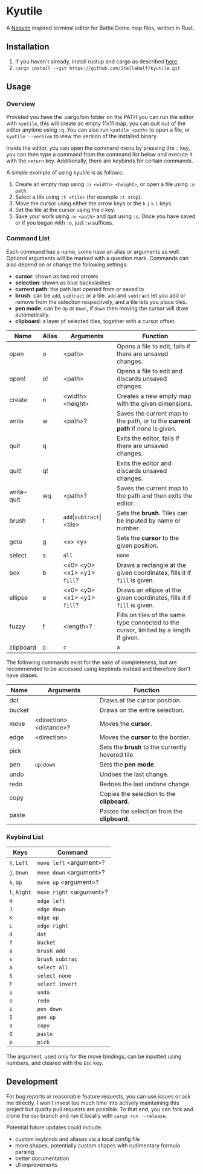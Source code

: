 # Kyutile
A [Neovim](https://neovim.io) inspired terminal editor for Battle Dome map files, written in Rust.

## Installation
1. If you haven't already, install rustup and cargo as described [here](https://doc.rust-lang.org/cargo/getting-started/installation.html).
2. ```cargo install --git https://github.com/StellaHalf/kyutile.git```

## Usage

### Overview

Provided you have the .cargo/bin folder on the PATH you can run the editor with ```kyutile```, this
will create an empty 11x11 map, you can quit out of the editor anytime using `:q`.
You can also run ```kyutile <path>``` to open a file, or ```kyutile --version```
to view the version of the installed binary.

Inside the editor, you can open the command menu by pressing the `:` key, you can then type a command
from the command list below and execute it with the `return` key. Additionally, there are keybinds for certain commands.

A simple example of using kyutile is as follows:
1. Create an empty map using `:n <width> <height>`, or open a file using `:o path`.
2. Select a tile using `:t <tile>` (for example `:t stop`).
3. Move the cursor using either the arrow keys or the `h` `j` `k` `l` keys.
4. Set the tile at the cursor using the `d` key.
5. Save your work using `:w <path>` and quit using `:q`. Once you have saved or if you began with `:o`, just `:w` suffices.

### Command List
Each command has a name, some have an alias or arguments as well. Optional arguments will be marked with a question mark.
Commands can also depend on or change the following settings:
- **cursor**: shown as two red arrows
- **selection**: shown as blue backslashes 
- **current path**: the path last opened from or saved to
- **brush**: can be `add`, `subtract` or a tile. `add` and `subtract` let you add or remove from the selection respectively, and a tile lets you place tiles.
- **pen mode**: can be `Up` or `Down`, if `Down` then moving the cursor will draw automatically.
- **clipboard**: a layer of selected tiles, together with a cursor offset.

| Name       | Alias | Arguments                           | Function                                                                                                                                 |
| ---------- | ----- | ----------------------------------- | ---------------------------------------------------------------------------------------------------------------------------------------- |
| open       | o     | \<path\>                            | Opens a file to edit, fails if there are unsaved changes.                                                                                | 
| open!      | o!    | \<path\>                            | Opens a file to edit and discards unsaved changes.                                                                                       |
| create     | n     | \<width\> \<height\>                | Creates a new empty map with the given dimensions.                                                                                       |
| write      | w     | \<path\>?                           | Saves the current map to the path, or to the **current path** if none is given.                                                          |
| quit       | q     |                                     | Exits the editor, fails if there are unsaved changes.                                                                                    |
| quit!      | q!    |                                     | Exits the editor and discards unsaved changes.                                                                                           |
| write-quit | wq    | \<path\>?                           | Saves the current map to the path and then exits the editor.                                                                             |
| brush      | t     | `add`\|`subtract`\|\<tile\>         | Sets the **brush**. Tiles can be inputed by name or number.                                                                              |
| goto       | g     | \<x\> \<y\>                         | Sets the **cursor** to the given position.                                                                                               |
| select     | s     | `all`|`none`|`invert`|\<tile\>      | Respectively **selects** everything, nothing, inverts the selection or all tiles of the given type.                                      |
| box        | b     | \<x0\> \<y0\> \<x1\> \<y1\> `fill`? | Draws a rectangle at the given coordinates, fills it if `fill` is given.                                                                 |
| ellipse    | e     | \<x0\> \<y0\> \<x1\> \<y1\> `fill`? | Draws an ellipse at the given coordinates, fills it if `fill` is given.                                                                  |
| fuzzy      | f     | \<length\>?                         | Fills on tiles of the same type connected to the cursor, limited by a length if given.                                                   |
| clipboard  | c     | `c`|`a`|`h`|`v`                     | Rotates the contents of the **clipboard** clockwise (`c`) or anticlockwise (`a`), or reflects it vertically (`v`) or horizontally (`h`). |
 
The following commands exist for the sake of completeness, but are recommended to be accessed using keybinds instead and therefore don't have aliases.

| Name      | Arguments                                    | Function                                                                                            |
| --------- | -------------------------------------------- | --------------------------------------------------------------------------------------------------- |
| dot       |                                              | Draws at the cursor position.                                                                       |
| bucket    |                                              | Draws on the entire selection.                                                                      |
| move      | \<direction\> \<distance\>?                  | Moves the **cursor**.                                                                               |
| edge      | \<direction\>                                | Moves the **cursor** to the border.                                                                 |
| pick      |                                              | Sets the **brush** to the currently hovered tile.                                                   |
| pen       | `up`\|`down`                                 | Sets the **pen mode**.                                                                              |
| undo      |                                              | Undoes the last change.                                                                             |
| redo      |                                              | Redoes the last undone change.                                                                      |
| copy      |                                              | Copies the selection to the **clipboard**.                                                          |
| paste     |                                              | Pastes the selection from the **clipboard**.                                                        |

### Keybind List

| Keys         | Command                                            |
| ------------ | -------------------------------------------------- |
| `h`, `Left`  | `move left` \<argument\>?                          |
| `j`, `Down`  | `move down` \<argument\>?                          |
| `k`, `Up`    | `move up` \<argument\>?                            |
| `l`, `Right` | `move right` \<argument\>?                         |
| `H`          | `edge left`                                        |
| `J`          | `edge down`                                        |
| `K`          | `edge up`                                          |
| `L`          | `edge right`                                       |
| `d`          | `dot`                                              |
| `f`          | `bucket`                                           |
| `a`          | `brush add`                                        |
| `s`          | `brush subtrac`                                    |
| `A`          | `select all`                                       |
| `S`          | `select none`                                      |
| `F`          | `select invert`                                    |
| `u`          | `undo`                                             |
| `U`          | `redo`                                             |
| `i`          | `pen down`                                         |
| `I`          | `pen up`                                           |
| `o`          | `copy`                                             |
| `O`          | `paste`                                            |
| `p`          | `pick`                                             |

The argument, used only for the move bindings, can be inputted using numbers, and cleared with the `Esc` key. 

## Development

For bug reports or reasonable feature requests, you can use issues or ask me directly. I won't invest too much time into
actively maintaining this project but quality pull requests are possible. To that end, you can fork and clone the `dev` branch
and run it locally with `cargo run --release`.

Potential future updates could include:
- custom keybinds and aliases via a local config file
- more shapes, potentially custom shapes with rudimentary formula parsing
- better documentation
- UI improvements
